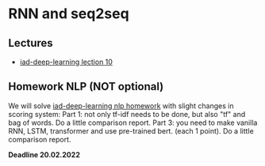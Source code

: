 # RNN and seq2seq

## Lectures
* [iad-deep-learning lection 10](https://www.youtube.com/watch?v=bAnx1E45rrE&list=PLEwK9wdS5g0qa3PIhR6HBDJD_QnrfP8Ei&index=47)






## Homework NLP (NOT optional)
We will solve [iad-deep-learning nlp homework](https://github.com/hse-ds/iad-deep-learning/blob/master/2021/homeworks/hw03/hw3_kaggle.ipynb) with slight changes in scoring system:
Part 1: not only tf-idf needs to be done, but also "tf" and bag of words. Do a little comparison report.
Part 3: you need to make vanilla RNN, LSTM, transformer and use pre-trained bert. (each 1 point). Do a little comparison report.

**Deadline 20.02.2022**
